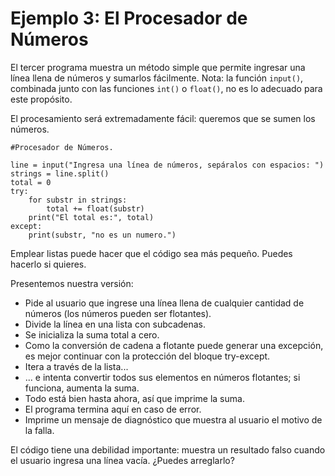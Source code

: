 # Ejemplo 3: El Procesador de Números

El tercer programa muestra un método simple que permite ingresar una línea llena de números y sumarlos fácilmente. Nota: la función `input()`, combinada junto con las funciones `int()` o `float()`, no es lo adecuado para este propósito.

El procesamiento será extremadamente fácil: queremos que se sumen los números.

```
#Procesador de Números.

line = input("Ingresa una línea de números, sepáralos con espacios: ")
strings = line.split()
total = 0
try:
    for substr in strings:
        total += float(substr)
    print("El total es:", total)
except:
    print(substr, "no es un numero.")
```

Emplear listas puede hacer que el código sea más pequeño. Puedes hacerlo si quieres.

Presentemos nuestra versión:

* Pide al usuario que ingrese una línea llena de cualquier cantidad de números (los números pueden ser flotantes).
* Divide la línea en una lista con subcadenas.
* Se inicializa la suma total a cero.
* Como la conversión de cadena a flotante puede generar una excepción, es mejor continuar con la protección del bloque try-except.
* Itera a través de la lista...
* ... e intenta convertir todos sus elementos en números flotantes; si funciona, aumenta la suma.
* Todo está bien hasta ahora, así que imprime la suma.
* El programa termina aquí en caso de error.
* Imprime un mensaje de diagnóstico que muestra al usuario el motivo de la falla.

El código tiene una debilidad importante: muestra un resultado falso cuando el usuario ingresa una línea vacía. ¿Puedes arreglarlo?
